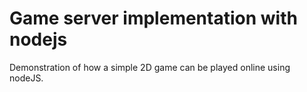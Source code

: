 # Game server implementation with nodejs

Demonstration of how a simple 2D game can be played online using nodeJS.
